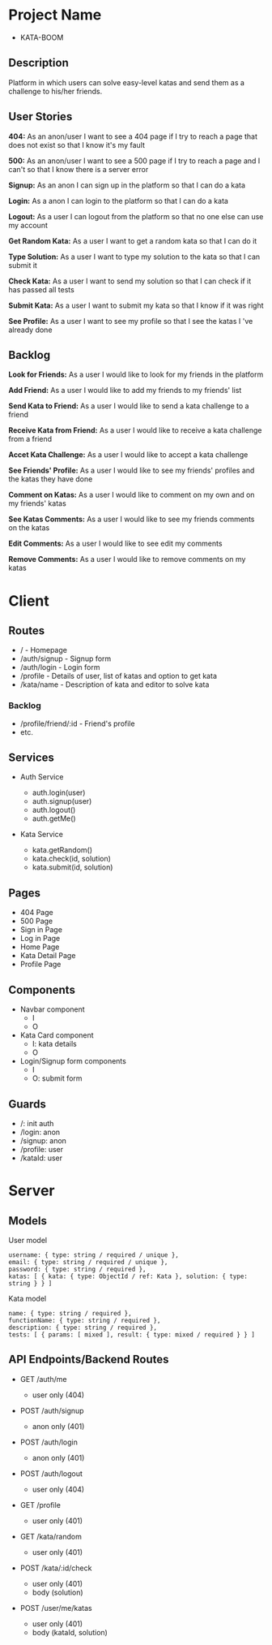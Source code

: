 # Project Name

- KATA-BOOM


## Description

Platform in which users can solve easy-level katas and send them as a challenge to his/her friends.


## User Stories

  **404:** As an anon/user I want to see a 404 page if I try to reach a page that does not exist so that I know it's my fault

  **500:** As an anon/user I want to see a 500 page if I try to reach a page and I can't so that I know there is a server error
  
  **Signup:** As an anon I can sign up in the platform so that I can do a kata
  
  **Login:** As a anon I can login to the platform so that I can do a kata
  
  **Logout:** As a user I can logout from the platform so that no one else can use my account 

  **Get Random Kata:** As a user I want to get a random kata so that I can do it
 
  **Type Solution:** As a user I want to type my solution to the kata so that I can submit it

  **Check Kata:** As a user I want to send my solution so that I can check if it has passed all tests

  **Submit Kata:** As a user I want to submit my kata so that I know if it was right

  **See Profile:** As a user I want to see my profile so that I see the katas I 've already done


## Backlog

  **Look for Friends:** As a user I would like to look for my friends in the platform

  **Add Friend:** As a user I would like to add my friends to my friends' list

  **Send Kata to Friend:** As a user I would like to send a kata challenge to a friend

  **Receive Kata from Friend:** As a user I would like to receive a kata challenge from a friend

  **Accet Kata Challenge:** As a user I would like to accept a kata challenge

  **See Friends' Profile:** As a user I would like to see my friends' profiles and the katas they have done

  **Comment on Katas:** As a user I would like to comment on my own and on my friends' katas

  **See Katas Comments:** As a user I would like to see my friends comments on the katas

  **Edit Comments:** As a user I would like to see edit my comments

  **Remove Comments:** As a user I would like to remove comments on my katas

  
# Client

## Routes

  - / - Homepage
  - /auth/signup - Signup form
  - /auth/login - Login form
  - /profile - Details of user, list of katas and option to get kata
  - /kata/name - Description of kata and editor to solve kata

### Backlog

  - /profile/friend/:id - Friend's profile
  - etc.

## Services

- Auth Service
  - auth.login(user)
  - auth.signup(user)
  - auth.logout()
  - auth.getMe()

- Kata Service
  - kata.getRandom()
  - kata.check(id, solution)
  - kata.submit(id, solution)  

## Pages

- 404 Page
- 500 Page
- Sign in Page
- Log in Page
- Home Page
- Kata Detail Page
- Profile Page

## Components

- Navbar component
  - I
  - O
- Kata Card component
  - I: kata details
  - O
- Login/Signup form components
  - I
  - O: submit form

## Guards

- /: init auth
- /login: anon 
- /signup: anon 
- /profile: user
- /kataId: user

# Server

## Models

  User model

  ```
  username: { type: string / required / unique },
  email: { type: string / required / unique },
  password: { type: string / required },
  katas: [ { kata: { type: ObjectId / ref: Kata }, solution: { type: string } } ]
  ```

  Kata model

  ```
  name: { type: string / required },
  functionName: { type: string / required },
  description: { type: string / required },
  tests: [ { params: [ mixed ], result: { type: mixed / required } } ]
  ```

## API Endpoints/Backend Routes

- GET /auth/me
  - user only (404)
- POST /auth/signup
  - anon only (401)
- POST /auth/login
  - anon only (401)
- POST /auth/logout
  - user only (404)

- GET /profile
  - user only (401)
- GET /kata/random
  - user only (401)
- POST /kata/:id/check 
  - user only (401)
  - body (solution)
- POST /user/me/katas 
  - user only (401)
  - body (kataId, solution)

